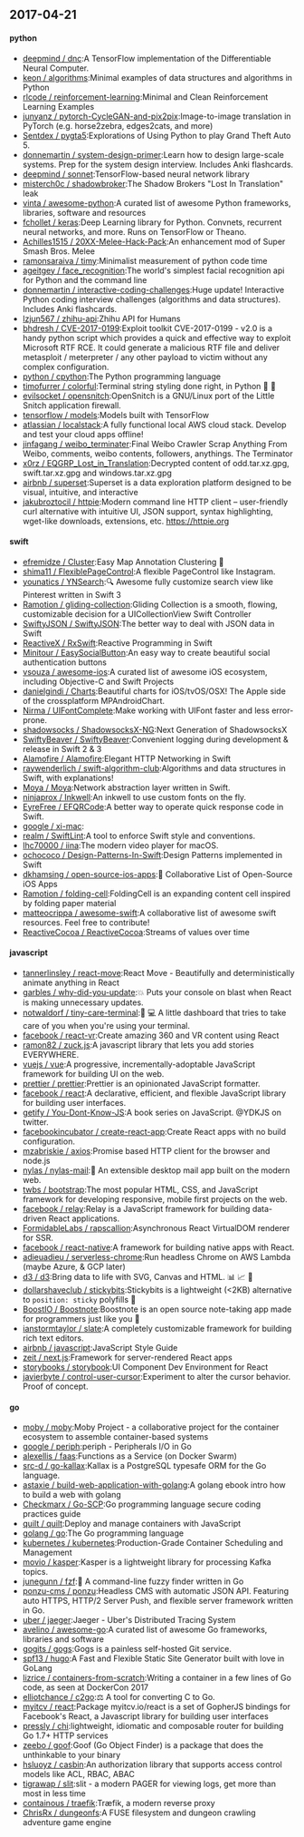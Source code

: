 ## 2017-04-21

#### python
* [deepmind / dnc](https://github.com/deepmind/dnc):A TensorFlow implementation of the Differentiable Neural Computer.
* [keon / algorithms](https://github.com/keon/algorithms):Minimal examples of data structures and algorithms in Python
* [rlcode / reinforcement-learning](https://github.com/rlcode/reinforcement-learning):Minimal and Clean Reinforcement Learning Examples
* [junyanz / pytorch-CycleGAN-and-pix2pix](https://github.com/junyanz/pytorch-CycleGAN-and-pix2pix):Image-to-image translation in PyTorch (e.g. horse2zebra, edges2cats, and more)
* [Sentdex / pygta5](https://github.com/Sentdex/pygta5):Explorations of Using Python to play Grand Theft Auto 5.
* [donnemartin / system-design-primer](https://github.com/donnemartin/system-design-primer):Learn how to design large-scale systems. Prep for the system design interview. Includes Anki flashcards.
* [deepmind / sonnet](https://github.com/deepmind/sonnet):TensorFlow-based neural network library
* [misterch0c / shadowbroker](https://github.com/misterch0c/shadowbroker):The Shadow Brokers "Lost In Translation" leak
* [vinta / awesome-python](https://github.com/vinta/awesome-python):A curated list of awesome Python frameworks, libraries, software and resources
* [fchollet / keras](https://github.com/fchollet/keras):Deep Learning library for Python. Convnets, recurrent neural networks, and more. Runs on TensorFlow or Theano.
* [Achilles1515 / 20XX-Melee-Hack-Pack](https://github.com/Achilles1515/20XX-Melee-Hack-Pack):An enhancement mod of Super Smash Bros. Melee
* [ramonsaraiva / timy](https://github.com/ramonsaraiva/timy):Minimalist measurement of python code time
* [ageitgey / face_recognition](https://github.com/ageitgey/face_recognition):The world's simplest facial recognition api for Python and the command line
* [donnemartin / interactive-coding-challenges](https://github.com/donnemartin/interactive-coding-challenges):Huge update! Interactive Python coding interview challenges (algorithms and data structures). Includes Anki flashcards.
* [lzjun567 / zhihu-api](https://github.com/lzjun567/zhihu-api):Zhihu API for Humans
* [bhdresh / CVE-2017-0199](https://github.com/bhdresh/CVE-2017-0199):Exploit toolkit CVE-2017-0199 - v2.0 is a handy python script which provides a quick and effective way to exploit Microsoft RTF RCE. It could generate a malicious RTF file and deliver metasploit / meterpreter / any other payload to victim without any complex configuration.
* [python / cpython](https://github.com/python/cpython):The Python programming language
* [timofurrer / colorful](https://github.com/timofurrer/colorful):Terminal string styling done right, in Python 🐍 🎉
* [evilsocket / opensnitch](https://github.com/evilsocket/opensnitch):OpenSnitch is a GNU/Linux port of the Little Snitch application firewall.
* [tensorflow / models](https://github.com/tensorflow/models):Models built with TensorFlow
* [atlassian / localstack](https://github.com/atlassian/localstack):A fully functional local AWS cloud stack. Develop and test your cloud apps offline!
* [jinfagang / weibo_terminater](https://github.com/jinfagang/weibo_terminater):Final Weibo Crawler Scrap Anything From Weibo, comments, weibo contents, followers, anythings. The Terminator
* [x0rz / EQGRP_Lost_in_Translation](https://github.com/x0rz/EQGRP_Lost_in_Translation):Decrypted content of odd.tar.xz.gpg, swift.tar.xz.gpg and windows.tar.xz.gpg
* [airbnb / superset](https://github.com/airbnb/superset):Superset is a data exploration platform designed to be visual, intuitive, and interactive
* [jakubroztocil / httpie](https://github.com/jakubroztocil/httpie):Modern command line HTTP client – user-friendly curl alternative with intuitive UI, JSON support, syntax highlighting, wget-like downloads, extensions, etc. https://httpie.org

#### swift
* [efremidze / Cluster](https://github.com/efremidze/Cluster):Easy Map Annotation Clustering 📍
* [shima11 / FlexiblePageControl](https://github.com/shima11/FlexiblePageControl):A flexible PageControl like Instagram.
* [younatics / YNSearch](https://github.com/younatics/YNSearch):🔍 Awesome fully customize search view like Pinterest written in Swift 3
* [Ramotion / gliding-collection](https://github.com/Ramotion/gliding-collection):Gliding Collection is a smooth, flowing, customizable decision for a UICollectionView Swift Controller
* [SwiftyJSON / SwiftyJSON](https://github.com/SwiftyJSON/SwiftyJSON):The better way to deal with JSON data in Swift
* [ReactiveX / RxSwift](https://github.com/ReactiveX/RxSwift):Reactive Programming in Swift
* [Minitour / EasySocialButton](https://github.com/Minitour/EasySocialButton):An easy way to create beautiful social authentication buttons
* [vsouza / awesome-ios](https://github.com/vsouza/awesome-ios):A curated list of awesome iOS ecosystem, including Objective-C and Swift Projects
* [danielgindi / Charts](https://github.com/danielgindi/Charts):Beautiful charts for iOS/tvOS/OSX! The Apple side of the crossplatform MPAndroidChart.
* [Nirma / UIFontComplete](https://github.com/Nirma/UIFontComplete):Make working with UIFont faster and less error-prone.
* [shadowsocks / ShadowsocksX-NG](https://github.com/shadowsocks/ShadowsocksX-NG):Next Generation of ShadowsocksX
* [SwiftyBeaver / SwiftyBeaver](https://github.com/SwiftyBeaver/SwiftyBeaver):Convenient logging during development & release in Swift 2 & 3
* [Alamofire / Alamofire](https://github.com/Alamofire/Alamofire):Elegant HTTP Networking in Swift
* [raywenderlich / swift-algorithm-club](https://github.com/raywenderlich/swift-algorithm-club):Algorithms and data structures in Swift, with explanations!
* [Moya / Moya](https://github.com/Moya/Moya):Network abstraction layer written in Swift.
* [ninjaprox / Inkwell](https://github.com/ninjaprox/Inkwell):An inkwell to use custom fonts on the fly.
* [EyreFree / EFQRCode](https://github.com/EyreFree/EFQRCode):A better way to operate quick response code in Swift.
* [google / xi-mac](https://github.com/google/xi-mac):
* [realm / SwiftLint](https://github.com/realm/SwiftLint):A tool to enforce Swift style and conventions.
* [lhc70000 / iina](https://github.com/lhc70000/iina):The modern video player for macOS.
* [ochococo / Design-Patterns-In-Swift](https://github.com/ochococo/Design-Patterns-In-Swift):Design Patterns implemented in Swift
* [dkhamsing / open-source-ios-apps](https://github.com/dkhamsing/open-source-ios-apps):📱 Collaborative List of Open-Source iOS Apps
* [Ramotion / folding-cell](https://github.com/Ramotion/folding-cell):FoldingCell is an expanding content cell inspired by folding paper material
* [matteocrippa / awesome-swift](https://github.com/matteocrippa/awesome-swift):A collaborative list of awesome swift resources. Feel free to contribute!
* [ReactiveCocoa / ReactiveCocoa](https://github.com/ReactiveCocoa/ReactiveCocoa):Streams of values over time

#### javascript
* [tannerlinsley / react-move](https://github.com/tannerlinsley/react-move):React Move - Beautifully and deterministically animate anything in React
* [garbles / why-did-you-update](https://github.com/garbles/why-did-you-update):💥 Puts your console on blast when React is making unnecessary updates.
* [notwaldorf / tiny-care-terminal](https://github.com/notwaldorf/tiny-care-terminal):💖 💻 A little dashboard that tries to take care of you when you're using your terminal.
* [facebook / react-vr](https://github.com/facebook/react-vr):Create amazing 360 and VR content using React
* [ramon82 / zuck.js](https://github.com/ramon82/zuck.js):A javascript library that lets you add stories EVERYWHERE.
* [vuejs / vue](https://github.com/vuejs/vue):A progressive, incrementally-adoptable JavaScript framework for building UI on the web.
* [prettier / prettier](https://github.com/prettier/prettier):Prettier is an opinionated JavaScript formatter.
* [facebook / react](https://github.com/facebook/react):A declarative, efficient, and flexible JavaScript library for building user interfaces.
* [getify / You-Dont-Know-JS](https://github.com/getify/You-Dont-Know-JS):A book series on JavaScript. @YDKJS on twitter.
* [facebookincubator / create-react-app](https://github.com/facebookincubator/create-react-app):Create React apps with no build configuration.
* [mzabriskie / axios](https://github.com/mzabriskie/axios):Promise based HTTP client for the browser and node.js
* [nylas / nylas-mail](https://github.com/nylas/nylas-mail):💌 An extensible desktop mail app built on the modern web.
* [twbs / bootstrap](https://github.com/twbs/bootstrap):The most popular HTML, CSS, and JavaScript framework for developing responsive, mobile first projects on the web.
* [facebook / relay](https://github.com/facebook/relay):Relay is a JavaScript framework for building data-driven React applications.
* [FormidableLabs / rapscallion](https://github.com/FormidableLabs/rapscallion):Asynchronous React VirtualDOM renderer for SSR.
* [facebook / react-native](https://github.com/facebook/react-native):A framework for building native apps with React.
* [adieuadieu / serverless-chrome](https://github.com/adieuadieu/serverless-chrome):Run headless Chrome on AWS Lambda (maybe Azure, & GCP later)
* [d3 / d3](https://github.com/d3/d3):Bring data to life with SVG, Canvas and HTML. 📊 📈 🎉
* [dollarshaveclub / stickybits](https://github.com/dollarshaveclub/stickybits):Stickybits is a lightweight (<2KB) alternative to `position: sticky` polyfills 🍬
* [BoostIO / Boostnote](https://github.com/BoostIO/Boostnote):Boostnote is an open source note-taking app made for programmers just like you 🚀
* [ianstormtaylor / slate](https://github.com/ianstormtaylor/slate):A completely customizable framework for building rich text editors.
* [airbnb / javascript](https://github.com/airbnb/javascript):JavaScript Style Guide
* [zeit / next.js](https://github.com/zeit/next.js):Framework for server-rendered React apps
* [storybooks / storybook](https://github.com/storybooks/storybook):UI Component Dev Environment for React
* [javierbyte / control-user-cursor](https://github.com/javierbyte/control-user-cursor):Experiment to alter the cursor behavior. Proof of concept.

#### go
* [moby / moby](https://github.com/moby/moby):Moby Project - a collaborative project for the container ecosystem to assemble container-based systems
* [google / periph](https://github.com/google/periph):periph - Peripherals I/O in Go
* [alexellis / faas](https://github.com/alexellis/faas):Functions as a Service (on Docker Swarm)
* [src-d / go-kallax](https://github.com/src-d/go-kallax):Kallax is a PostgreSQL typesafe ORM for the Go language.
* [astaxie / build-web-application-with-golang](https://github.com/astaxie/build-web-application-with-golang):A golang ebook intro how to build a web with golang
* [Checkmarx / Go-SCP](https://github.com/Checkmarx/Go-SCP):Go programming language secure coding practices guide
* [quilt / quilt](https://github.com/quilt/quilt):Deploy and manage containers with JavaScript
* [golang / go](https://github.com/golang/go):The Go programming language
* [kubernetes / kubernetes](https://github.com/kubernetes/kubernetes):Production-Grade Container Scheduling and Management
* [movio / kasper](https://github.com/movio/kasper):Kasper is a lightweight library for processing Kafka topics.
* [junegunn / fzf](https://github.com/junegunn/fzf):🌸 A command-line fuzzy finder written in Go
* [ponzu-cms / ponzu](https://github.com/ponzu-cms/ponzu):Headless CMS with automatic JSON API. Featuring auto HTTPS, HTTP/2 Server Push, and flexible server framework written in Go.
* [uber / jaeger](https://github.com/uber/jaeger):Jaeger - Uber's Distributed Tracing System
* [avelino / awesome-go](https://github.com/avelino/awesome-go):A curated list of awesome Go frameworks, libraries and software
* [gogits / gogs](https://github.com/gogits/gogs):Gogs is a painless self-hosted Git service.
* [spf13 / hugo](https://github.com/spf13/hugo):A Fast and Flexible Static Site Generator built with love in GoLang
* [lizrice / containers-from-scratch](https://github.com/lizrice/containers-from-scratch):Writing a container in a few lines of Go code, as seen at DockerCon 2017
* [elliotchance / c2go](https://github.com/elliotchance/c2go):⚖️ A tool for converting C to Go.
* [myitcv / react](https://github.com/myitcv/react):Package myitcv.io/react is a set of GopherJS bindings for Facebook's React, a Javascript library for building user interfaces
* [pressly / chi](https://github.com/pressly/chi):lightweight, idiomatic and composable router for building Go 1.7+ HTTP services
* [zeebo / goof](https://github.com/zeebo/goof):Goof (Go Object Finder) is a package that does the unthinkable to your binary
* [hsluoyz / casbin](https://github.com/hsluoyz/casbin):An authorization library that supports access control models like ACL, RBAC, ABAC
* [tigrawap / slit](https://github.com/tigrawap/slit):slit - a modern PAGER for viewing logs, get more than most in less time
* [containous / traefik](https://github.com/containous/traefik):Træfik, a modern reverse proxy
* [ChrisRx / dungeonfs](https://github.com/ChrisRx/dungeonfs):A FUSE filesystem and dungeon crawling adventure game engine
